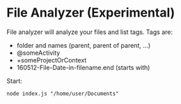 # File Analyzer (Experimental)

File analyzer will analyze your files and list tags.
Tags are:
* folder and names (parent, parent of parent, ...)
* @someActivity
* +someProjectOrContext
* 160512-File-Date-in-filename.end (starts with)

Start:
```
node index.js "/home/user/Documents"
```
